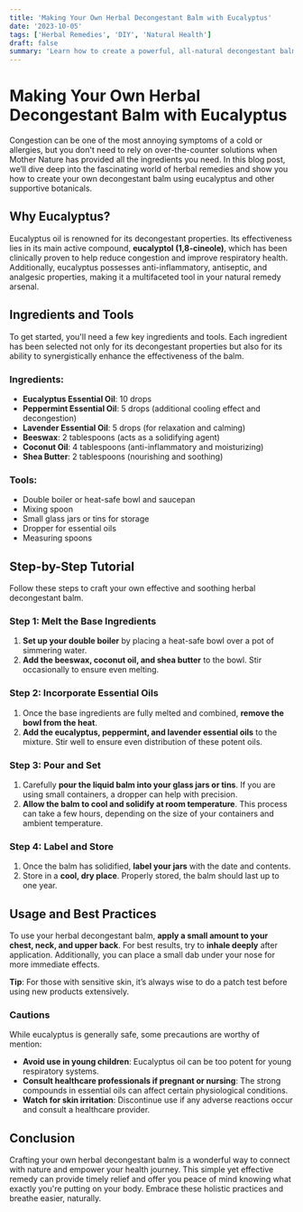 ```yaml
---
title: 'Making Your Own Herbal Decongestant Balm with Eucalyptus'
date: '2023-10-05'
tags: ['Herbal Remedies', 'DIY', 'Natural Health']
draft: false
summary: 'Learn how to create a powerful, all-natural decongestant balm using eucalyptus and other holistic ingredients. Say goodbye to the sniffles with this easy, step-by-step guide.'
---
```


# Making Your Own Herbal Decongestant Balm with Eucalyptus

Congestion can be one of the most annoying symptoms of a cold or allergies, but you don't need to rely on over-the-counter solutions when Mother Nature has provided all the ingredients you need. In this blog post, we’ll dive deep into the fascinating world of herbal remedies and show you how to create your own decongestant balm using eucalyptus and other supportive botanicals. 

## Why Eucalyptus?

Eucalyptus oil is renowned for its decongestant properties. Its effectiveness lies in its main active compound, **eucalyptol (1,8-cineole)**, which has been clinically proven to help reduce congestion and improve respiratory health. Additionally, eucalyptus possesses anti-inflammatory, antiseptic, and analgesic properties, making it a multifaceted tool in your natural remedy arsenal.

## Ingredients and Tools

To get started, you'll need a few key ingredients and tools. Each ingredient has been selected not only for its decongestant properties but also for its ability to synergistically enhance the effectiveness of the balm.

### Ingredients:

- **Eucalyptus Essential Oil**: 10 drops
- **Peppermint Essential Oil**: 5 drops (additional cooling effect and decongestion)
- **Lavender Essential Oil**: 5 drops (for relaxation and calming)
- **Beeswax**: 2 tablespoons (acts as a solidifying agent)
- **Coconut Oil**: 4 tablespoons (anti-inflammatory and moisturizing)
- **Shea Butter**: 2 tablespoons (nourishing and soothing)

### Tools:

- Double boiler or heat-safe bowl and saucepan
- Mixing spoon
- Small glass jars or tins for storage
- Dropper for essential oils
- Measuring spoons

## Step-by-Step Tutorial

Follow these steps to craft your own effective and soothing herbal decongestant balm.

### Step 1: Melt the Base Ingredients

1. **Set up your double boiler** by placing a heat-safe bowl over a pot of simmering water.
2. **Add the beeswax, coconut oil, and shea butter** to the bowl. Stir occasionally to ensure even melting.

### Step 2: Incorporate Essential Oils

1. Once the base ingredients are fully melted and combined, **remove the bowl from the heat**.
2. **Add the eucalyptus, peppermint, and lavender essential oils** to the mixture. Stir well to ensure even distribution of these potent oils.

### Step 3: Pour and Set

1. Carefully **pour the liquid balm into your glass jars or tins**. If you are using small containers, a dropper can help with precision.
2. **Allow the balm to cool and solidify at room temperature**. This process can take a few hours, depending on the size of your containers and ambient temperature.

### Step 4: Label and Store

1. Once the balm has solidified, **label your jars** with the date and contents.
2. Store in a **cool, dry place**. Properly stored, the balm should last up to one year.

## Usage and Best Practices

To use your herbal decongestant balm, **apply a small amount to your chest, neck, and upper back**. For best results, try to **inhale deeply** after application. Additionally, you can place a small dab under your nose for more immediate effects.

**Tip**: For those with sensitive skin, it’s always wise to do a patch test before using new products extensively.

### Cautions

While eucalyptus is generally safe, some precautions are worthy of mention:

- **Avoid use in young children**: Eucalyptus oil can be too potent for young respiratory systems.
- **Consult healthcare professionals if pregnant or nursing**: The strong compounds in essential oils can affect certain physiological conditions.
- **Watch for skin irritation**: Discontinue use if any adverse reactions occur and consult a healthcare provider.

## Conclusion

Crafting your own herbal decongestant balm is a wonderful way to connect with nature and empower your health journey. This simple yet effective remedy can provide timely relief and offer you peace of mind knowing what exactly you're putting on your body. Embrace these holistic practices and breathe easier, naturally.